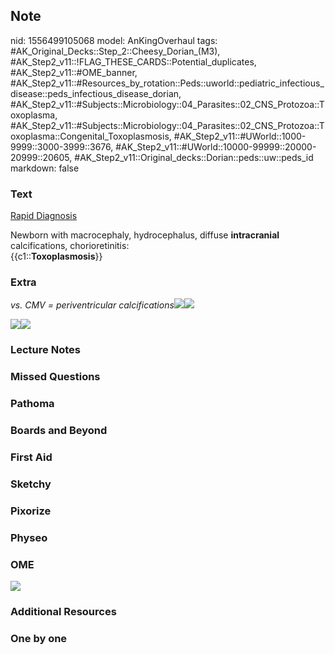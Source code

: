 ## Note
nid: 1556499105068
model: AnKingOverhaul
tags: #AK_Original_Decks::Step_2::Cheesy_Dorian_(M3), #AK_Step2_v11::!FLAG_THESE_CARDS::Potential_duplicates, #AK_Step2_v11::#OME_banner, #AK_Step2_v11::#Resources_by_rotation::Peds::uworld::pediatric_infectious_disease::peds_infectious_disease_dorian, #AK_Step2_v11::#Subjects::Microbiology::04_Parasites::02_CNS_Protozoa::Toxoplasma, #AK_Step2_v11::#Subjects::Microbiology::04_Parasites::02_CNS_Protozoa::Toxoplasma::Congenital_Toxoplasmosis, #AK_Step2_v11::#UWorld::1000-9999::3000-3999::3676, #AK_Step2_v11::#UWorld::10000-99999::20000-20999::20605, #AK_Step2_v11::Original_decks::Dorian::peds::uw::peds_id
markdown: false

### Text
<u style="">Rapid Diagnosis</u>
<div>
  Newborn with macrocephaly, hydrocephalus, diffuse <b style=
  "">intracranial</b> calcifications, chorioretinitis:
</div>
<div>
  {{c1::<b>Toxoplasmosis</b>}}
</div>

### Extra
<i>vs. CMV = periventricular calcifications</i><img src=
"peniss.png"><img src="help%20.png">
<div>
  <i><img src=
  "Screen%20Shot%202017-03-03%20at%201.37.06%20PM.png"><img src=
  "paste-12236361826782.jpg"></i>
</div>

### Lecture Notes


### Missed Questions


### Pathoma


### Boards and Beyond


### First Aid


### Sketchy


### Pixorize


### Physeo


### OME
<div class="ome-widget">
  <a href="https://onlinemeded.org?ref=anki"><img src=
  "_OME_AnkiFlashcards_General_7.png"></a>
</div>

### Additional Resources


### One by one

